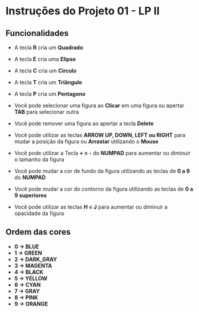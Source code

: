 # Instruções do Projeto 01 - LP II

## Funcionalidades

- A tecla **R** cria um **Quadrado**
- A tecla **E** cria uma **Elipse**
- A tecla **C** cria um **Circulo**
- A tecla **T** cria um **Triângulo**
- A tecla **P** cria um **Pentagono**

- Você pode selecionar uma figura ao **Clicar** em uma figura ou apertar **TAB** para selecionar outra
- Você pode remover uma figura ao apertar a tecla **Delete**
- Você pode utilizar as teclas **ARROW UP, DOWN, LEFT ou RIGHT** para mudar a posição da figura ou **Arrastar** utilizando o **Mouse**
- Você pode utilizar a Tecla **+** e **-** do **NUMPAD** para aumentar ou diminuir o tamanho da figura
- Você pode mudar a cor de fundo da figura utilizando as teclas de **0 a 9** do **NUMPAD**
- Você pode mudar a cor do contorno da figura utilizando as teclas de **0 a 9 superiores**
- Você pode utilizar as teclas **H** e **J** para aumentar ou diminuir a opacidade da figura

## Ordem das cores

- **0 -> BLUE**
- **1 -> GREEN**
- **2 -> DARK_GRAY**
- **3 -> MAGENTA**
- **4 -> BLACK**
- **5 -> YELLOW**
- **6 -> CYAN**
- **7 -> GRAY**
- **8 -> PINK**
- **9 -> ORANGE**
